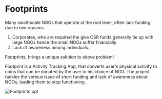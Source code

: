 # Footprints

Many small-scale NGOs that operate at the root level, often lack funding due to two reasons.
1. Corporates, who are required the give CSR funds generally tie up with large NGOs hence the small NGOs suffer financially.
2. Lack of awareness among individuals.

Footprints, brings a unique solution to above problem!

Footprint is a Activity Tracking App, that converts user's physical activity to coins that can be donated by the user to his choice of NGO.
The project tackles the serious issue of short funding and lack of awareness about NGOs, leading them to stop functioning.

![Footprints ppt](https://user-images.githubusercontent.com/67179751/230265121-f919e439-f3e9-4833-a7cb-784f22e7d92f.jpg)
